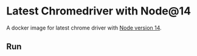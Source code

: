 # Latest Chromedriver with Node@14

A docker image for latest chrome driver with [Node version 14](https://hub.docker.com/_/node/).

## Run

